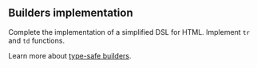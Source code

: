 ## Builders implementation

Complete the implementation of a simplified DSL for HTML.
Implement `tr` and `td` functions.

Learn more about [type-safe builders](https://kotlinlang.org/docs/reference/type-safe-builders.html#type-safe-builders).
